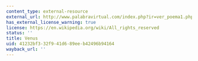 ```yaml
---
content_type: external-resource
external_url: http://www.palabravirtual.com/index.php?ir=ver_poema1.php&pid=1155
has_external_license_warning: true
license: https://en.wikipedia.org/wiki/All_rights_reserved
status: ''
title: Venus
uid: 41232bf3-32f9-41d6-89ee-b42496b94164
wayback_url: ''
---
```

